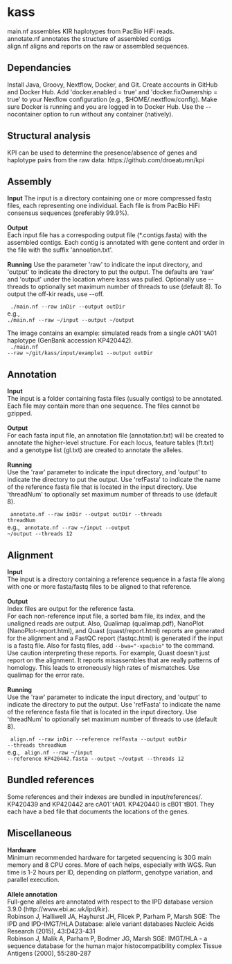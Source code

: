 # kass
main.nf assembles KIR haplotypes from PacBio HiFi reads.<br>
annotate.nf annotates the structure of assembled contigs<br>
align.nf aligns and reports on the raw or assembled sequences.

<h2>Dependancies</h2>
Install Java, Groovy, Nextflow, Docker, and Git.
Create accounts in GitHub and Docker Hub.
Add 'docker.enabled = true' and 'docker.fixOwnership = true' to your Nexflow
configuration (e.g., $HOME/.nextflow/config). Make sure Docker is running
and you are logged in to Docker Hub.
Use the --nocontainer option to run without any container (natively).

<h2>Structural analysis</h2>
KPI can be used to determine the presence/absence of genes and haplotype pairs from the raw data: https://github.com/droeatumn/kpi

<h2>Assembly</h2>
<b>Input</b>
The input is a directory containing one or more compressed fastq files, each representing one individual. Each file is from PacBio HiFi consensus sequences (preferably 99.9%).<br>
<br>
<b>Output</b><br>
Each input file has a correspoding output file (*.contigs.fasta)  with the assembled contigs. Each contig is annotated with gene content and order in the file with the suffix 'annoation.txt'.<br>
<br>
<b>Running</b>
Use the parameter 'raw' to indicate the input directory, and 'output' to indicate the directory to put the output.  The defaults are 'raw' and 'output' under the location where kass was pulled. Optionally use --threads to optionally set maximum number of threads to use (default 8). To output the off-kir reads, use --off.<br>

<code>    ./main.nf --raw inDir --output outDir</code><br>
e.g.,
<code>    ./main.nf  --raw ~/input --output ~/output</code>

The image contains an example: simulated reads from a single cA01&tilde;tA01 haplotype (GenBank accession KP420442). <br>
<code>    ./main.nf --raw ~/git/kass/input/example1 --output outDir</code>

<h2>Annotation</h2>
<b>Input</b><br>
The input is a folder containing fasta files (usually contigs) to be annotated. Each file may contain more than one sequence. The files cannot be gzipped.<br>
<br>
<b>Output</b><br>
For each fasta input file, an annotation file (annotation.txt) will be created to annotate the higher-level structure. For each locus, feature tables (ft.txt) and a genotype list (gl.txt) are created to annotate the alleles.<br>
<br>
<b>Running</b><br>
Use the 'raw' parameter to indicate the input directory, and 'output' to indicate the directory to put the output. Use 'refFasta' to indicate the name of the reference fasta file that is located in the input directory. Use 'threadNum' to optionally set maximum number of threads to use (default 8).

<code>    annotate.nf --raw inDir --output outDir --threads threadNum</code><br>
e.g.,
<code>    annotate.nf --raw ~/input --output ~/output --threads 12</code>

<h2>Alignment</h2>
<b>Input</b><br>
The input is a directory containing a reference sequence in a fasta file along with one or more fasta/fastq files to be aligned to that reference.<br>
<br>
<b>Output</b><br>
Index files are output for the reference fasta.<br>
For each non-reference input file, a sorted bam file, its index, and the unaligned reads are output. Also, Qualimap (qualimap.pdf), NanoPlot (NanoPlot-report.html), and Quast (quast/report.html) reports are generated for the alignment and a FastQC report (fastqc.html) is generated if the input is a fastq file. Also for fastq files, add <code>--bwa="-xpacbio"</code> to the command.<br>
Use caution interpreting these reports. For example, Quast doesn't just report on the alignment. It reports misassembles that are really patterns of homology. This leads to erroneously high rates of mismatches. Use qualimap for the error rate.<br>
<br>
<b>Running</b><br>
Use the 'raw' parameter to indicate the input directory, and 'output' to indicate the directory to put the output. Use 'refFasta' to indicate the name of the reference fasta file that is located in the input directory. Use 'threadNum' to optionally set maximum number of threads to use (default 8).<br>

<code>    align.nf --raw inDir --reference refFasta --output outDir --threads threadNum</code><br>
e.g.,
<code>    align.nf --raw ~/input --reference KP420442.fasta --output ~/output --threads 12</code>

<h2>Bundled references</h2>
Some references and their indexes are bundled in input/references/. 
KP420439 and KP420442 are cA01&tilde;tA01. KP420440 is cB01&tilde;tB01. They each have a bed file that documents the locations of the genes.

<h2>Miscellaneous</h2>
<b>Hardware</b><br>
Minimum recommended hardware for targeted sequencing is 30G main memory and
8 CPU cores. More of each helps, especially with WGS.
Run time is 1-2 hours per ID, depending on platform, genotype variation, and parallel execution.
<br><br>
<b>Allele annotation</b><br>
Full-gene alleles are annotated with respect to the IPD database version 3.9.0 (http://www.ebi.ac.uk/ipd/kir).<br>
Robinson J, Halliwell JA, Hayhurst JH, Flicek P, Parham P, Marsh SGE: The IPD and IPD-IMGT/HLA Database: allele variant databases Nucleic Acids Research (2015), 43:D423-431<br>
Robinson J, Malik A, Parham P, Bodmer JG, Marsh SGE: IMGT/HLA - a sequence database for the human major histocompatibility complex Tissue Antigens (2000), 55:280-287

